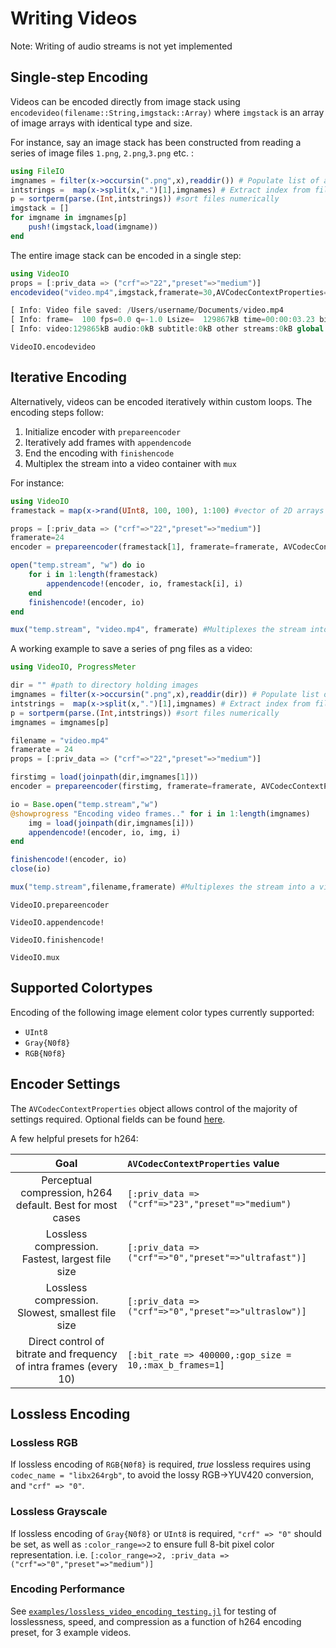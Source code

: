 # Writing Videos

Note: Writing of audio streams is not yet implemented

## Single-step Encoding

Videos can be encoded directly from image stack using `encodevideo(filename::String,imgstack::Array)` where `imgstack` is an array of image arrays with identical type and size.

For instance, say an image stack has been constructed from reading a series of image files `1.png`, `2.png`,`3.png` etc. :
```julia
using FileIO
imgnames = filter(x->occursin(".png",x),readdir()) # Populate list of all .pngs
intstrings =  map(x->split(x,".")[1],imgnames) # Extract index from filenames
p = sortperm(parse.(Int,intstrings)) #sort files numerically
imgstack = []
for imgname in imgnames[p]
    push!(imgstack,load(imgname))
end
```

The entire image stack can be encoded in a single step:
```julia
using VideoIO
props = [:priv_data => ("crf"=>"22","preset"=>"medium")]
encodevideo("video.mp4",imgstack,framerate=30,AVCodecContextProperties=props)

[ Info: Video file saved: /Users/username/Documents/video.mp4
[ Info: frame=  100 fps=0.0 q=-1.0 Lsize=  129867kB time=00:00:03.23 bitrate=329035.1kbits/s speed=8.17x    
[ Info: video:129865kB audio:0kB subtitle:0kB other streams:0kB global headers:0kB muxing overhead: 0.001692%
```

```@docs
VideoIO.encodevideo
```

## Iterative Encoding

Alternatively, videos can be encoded iteratively within custom loops.
The encoding steps follow:
1. Initialize encoder with `prepareencoder`
2. Iteratively add frames with `appendencode`
3. End the encoding with `finishencode`
4. Multiplex the stream into a video container with `mux`

For instance:
```julia
using VideoIO
framestack = map(x->rand(UInt8, 100, 100), 1:100) #vector of 2D arrays

props = [:priv_data => ("crf"=>"22","preset"=>"medium")]
framerate=24
encoder = prepareencoder(framestack[1], framerate=framerate, AVCodecContextProperties=props)

open("temp.stream", "w") do io
    for i in 1:length(framestack)
        appendencode!(encoder, io, framestack[i], i)
    end
    finishencode!(encoder, io)
end

mux("temp.stream", "video.mp4", framerate) #Multiplexes the stream into a video container
```

A working example to save a series of png files as a video:

```julia
using VideoIO, ProgressMeter

dir = "" #path to directory holding images
imgnames = filter(x->occursin(".png",x),readdir(dir)) # Populate list of all .pngs
intstrings =  map(x->split(x,".")[1],imgnames) # Extract index from filenames
p = sortperm(parse.(Int,intstrings)) #sort files numerically
imgnames = imgnames[p]

filename = "video.mp4"
framerate = 24
props = [:priv_data => ("crf"=>"22","preset"=>"medium")]

firstimg = load(joinpath(dir,imgnames[1]))
encoder = prepareencoder(firstimg, framerate=framerate, AVCodecContextProperties=props)

io = Base.open("temp.stream","w")
@showprogress "Encoding video frames.." for i in 1:length(imgnames)
    img = load(joinpath(dir,imgnames[i]))
    appendencode!(encoder, io, img, i)
end

finishencode!(encoder, io)
close(io)

mux("temp.stream",filename,framerate) #Multiplexes the stream into a video container
```

```@docs
VideoIO.prepareencoder
```

```@docs
VideoIO.appendencode!
```

```@docs
VideoIO.finishencode!
```

```@docs
VideoIO.mux
```

## Supported Colortypes
Encoding of the following image element color types currently supported:
- `UInt8`
- `Gray{N0f8}`
- `RGB{N0f8}`

## Encoder Settings

The `AVCodecContextProperties` object allows control of the majority of settings required.
Optional fields can be found [here](https://ffmpeg.org/doxygen/4.1/structAVCodecContext.html).

A few helpful presets for h264:

| Goal | `AVCodecContextProperties` value |
|:----:|:------|
| Perceptual compression, h264 default. Best for most cases | ```[:priv_data => ("crf"=>"23","preset"=>"medium")``` |
| Lossless compression. Fastest, largest file size | ```[:priv_data => ("crf"=>"0","preset"=>"ultrafast")]``` |
| Lossless compression. Slowest, smallest file size | ```[:priv_data => ("crf"=>"0","preset"=>"ultraslow")]``` |
| Direct control of bitrate and frequency of intra frames (every 10) | ```[:bit_rate => 400000,:gop_size = 10,:max_b_frames=1]``` |

## Lossless Encoding
### Lossless RGB
If lossless encoding of `RGB{N0f8}` is required, _true_ lossless requires using `codec_name = "libx264rgb"`, to avoid the lossy RGB->YUV420 conversion, and `"crf" => "0"`.

### Lossless Grayscale
If lossless encoding of `Gray{N0f8}` or `UInt8` is required, `"crf" => "0"` should be set, as well as `:color_range=>2` to ensure full 8-bit pixel color representation. i.e.
```[:color_range=>2, :priv_data => ("crf"=>"0","preset"=>"medium")]```

### Encoding Performance
See [`examples/lossless_video_encoding_testing.jl`](https://github.com/JuliaIO/VideoIO.jl/blob/master/examples/lossless_video_encoding_testing.jl) for testing of losslessness, speed, and compression as a function of h264 encoding preset, for 3 example videos.  
